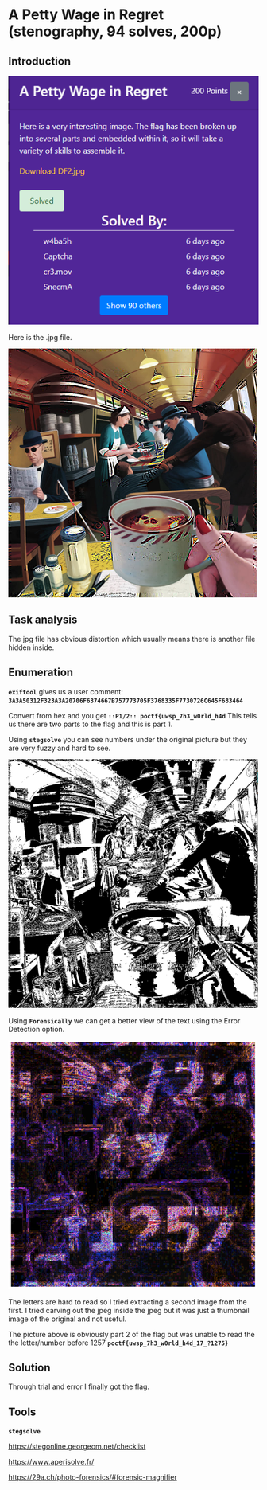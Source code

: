 # A Petty Wage in Regret (stenography, 94 solves, 200p)

## Introduction

<p align="left">
  <img height=500 img src=./readme_assets/challenge.png/>
</p>

Here is the .jpg file.

<p align="left">
  <img height=500 img src=./readme_assets/DF2.jpg/>
</p>

## Task analysis

The jpg file has obvious distortion which usually means there is another file hidden inside.

## Enumeration

**`exiftool`** gives us a user comment: **`3A3A50312F323A3A20706F6374667B757773705F3768335F7730726C645F683464`**

Convert from hex and you get **`::P1/2:: poctf{uwsp_7h3_w0rld_h4d`**
This tells us there are two parts to the flag and this is part 1. 

Using **`stegsolve`** you can see numbers under the original picture but they are very fuzzy and hard to see.

<p align="left">
  <img height=500 img src=./readme_assets/ds2fuzzy.png/>
</p>

Using **`Forensically`** we can get a better view of the text using the Error Detection option.

<p align="left">
  <img height=500 img src=./readme_assets/DS2.png/>
</p>

The letters are hard to read so I tried extracting a second image from the first. I tried carving out the jpeg inside the jpeg but it was just a thumbnail image of the original and not useful.

The picture above is obviously part 2 of the flag but was unable to read the the letter/number before 1257 **`poctf{uwsp_7h3_w0rld_h4d_17_?1275}`**

## Solution

Through trial and error I finally got the flag.

## Tools

**`stegsolve`**

https://stegonline.georgeom.net/checklist

https://www.aperisolve.fr/

https://29a.ch/photo-forensics/#forensic-magnifier

